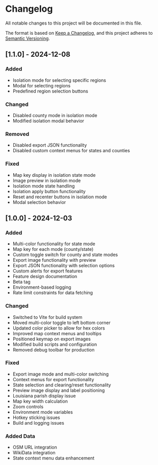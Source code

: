 # Changelog

All notable changes to this project will be documented in this file.

The format is based on [Keep a Changelog](https://keepachangelog.com/en/1.0.0/),
and this project adheres to [Semantic Versioning](https://semver.org/spec/v2.0.0.html).

## [1.1.0] - 2024-12-08

### Added
- Isolation mode for selecting specific regions
- Modal for selecting regions
- Predefined region selection buttons

### Changed
- Disabled county mode in isolation mode
- Modified isolation modal behavior

### Removed
- Disabled export JSON functionality
- Disabled custom context menus for states and counties

### Fixed
- Map key display in isolation state mode
- Image preview in isolation mode
- Isolation mode state handling
- Isolation apply button functionality
- Reset and recenter buttons in isolation mode
- Modal selection behavior

## [1.0.0] - 2024-12-03

### Added
- Multi-color functionality for state mode
- Map key for each mode (county/state)
- Custom toggle switch for county and state modes
- Export image functionality with preview
- Export JSON functionality with selection options
- Custom alerts for export features
- Feature design documentation
- Beta tag
- Environment-based logging
- Rate limit constraints for data fetching

### Changed
- Switched to Vite for build system
- Moved multi-color toggle to left bottom corner
- Updated color picker to allow for hex colors
- Improved map context menus and tooltips
- Positioned keymap on export images
- Modified build scripts and configuration
- Removed debug toolbar for production

### Fixed
- Export image mode and multi-color switching
- Context menus for export functionality
- State selection and clearing/reset functionality
- Preview image display and label positioning
- Louisiana parish display issue
- Map key width calculation
- Zoom controls
- Environment mode variables
- Hotkey sticking issues
- Build and logging issues

### Added Data
- OSM URL integration
- WikiData integration
- State context menu data enhancement